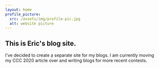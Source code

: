 ```yaml
---
layout: home
profile_picture:
  src: /assets/img/profile-pic.jpg
  alt: website picture
---
```


<h2>This is Eric's blog site.</h2>

<p>
	I've decided to create a separate site for my blogs. I am currently moving my CCC 2020 article over and writing blogs for more recent contests.
</p>


